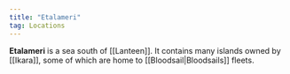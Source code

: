 ```yaml
---
title: "Etalameri"
tag: Locations
---
```


**Etalameri** is a sea south of [[Lanteen]]. It contains many islands owned by [[Ikara]], some of which are home to [[Bloodsail|Bloodsails]] fleets.
